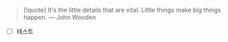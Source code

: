 > [!quote] It's the little details that are vital. Little things make big things happen.
> — John Wooden
- [ ] 테스트
